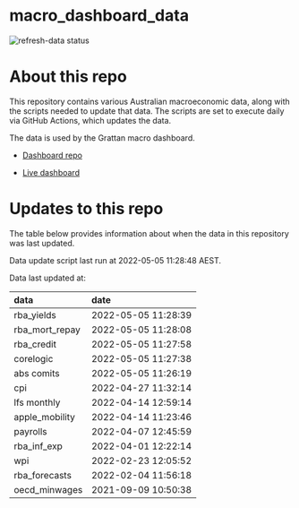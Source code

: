 
<!-- README.md is generated from README.Rmd. Please edit that file -->

# macro\_dashboard\_data

<!-- badges: start -->

![refresh-data
status](https://github.com/grattan/macro_dashboard_data/workflows/refresh-data/badge.svg)

<!-- badges: end -->

# About this repo

This repository contains various Australian macroeconomic data, along
with the scripts needed to update that data. The scripts are set to
execute daily via GitHub Actions, which updates the data.

The data is used by the Grattan macro dashboard.

  - [Dashboard repo](https://github.com/grattan/macrodashboard)

  - [Live dashboard](https://mattcowgill.shinyapps.io/macrodashboard/)

# Updates to this repo

The table below provides information about when the data in this
repository was last updated.

Data update script last run at 2022-05-05 11:28:48 AEST.

Data last updated at:

| data             | date                |
| :--------------- | :------------------ |
| rba\_yields      | 2022-05-05 11:28:39 |
| rba\_mort\_repay | 2022-05-05 11:28:08 |
| rba\_credit      | 2022-05-05 11:27:58 |
| corelogic        | 2022-05-05 11:27:38 |
| abs comits       | 2022-05-05 11:26:19 |
| cpi              | 2022-04-27 11:32:14 |
| lfs monthly      | 2022-04-14 12:59:14 |
| apple\_mobility  | 2022-04-14 11:23:46 |
| payrolls         | 2022-04-07 12:45:59 |
| rba\_inf\_exp    | 2022-04-01 12:22:14 |
| wpi              | 2022-02-23 12:05:52 |
| rba\_forecasts   | 2022-02-04 11:56:18 |
| oecd\_minwages   | 2021-09-09 10:50:38 |
